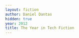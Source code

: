 ```yaml
---
layout: fiction
author: Daniel Dantas
hidden: true
year: 2012
title: The Year in Tech Fiction
---
```

